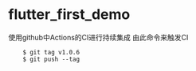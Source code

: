 # flutter_first_demo

使用github中Actions的CI进行持续集成
由此命令来触发CI
```
    $ git tag v1.0.6
    $ git push --tag
```









